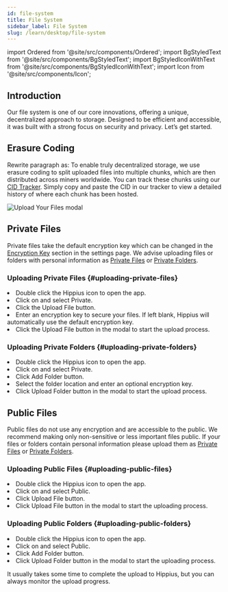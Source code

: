 ```yaml
---
id: file-system
title: File System
sidebar_label: File System
slug: /learn/desktop/file-system
---
```


import Ordered from '@site/src/components/Ordered';
import BgStyledText from '@site/src/components/BgStyledText';
import BgStyledIconWithText from '@site/src/components/BgStyledIconWithText';
import Icon from '@site/src/components/Icon';

## Introduction

Our file system is one of our core innovations, offering a unique, decentralized approach to storage. Designed to be efficient and accessible, it was built with a strong focus on security and privacy. Let’s get started.

## Erasure Coding

Rewrite paragraph as: To enable truly decentralized storage, we use erasure coding to split uploaded files into multiple chunks, which are then distributed across miners worldwide. You can track these chunks using our [CID Tracker](https://hipstats.com). Simply copy and paste the CID in our tracker to view a detailed history of where each chunk has been hosted.

![Upload Your Files modal](/img/desktop/file-system-erasure.png)

## Private Files

Private files take the default encryption key which can be changed in the [Encryption Key](/learn/desktop/settings#encryption-key) section in the settings page. We advise uploading files or folders with personal information as [Private Files](#private-files) or [Private Folders](#uploading-private-folders).

### Uploading Private Files {#uploading-private-files}

<Ordered>
  <li>Double click the Hippius <Icon /> icon to open the app.</li>
  <li>Click on <BgStyledIconWithText text="Files" icon="DocumentText" /> and select <BgStyledText>Private</BgStyledText>.</li>
  <li>Click the <BgStyledText>Upload File</BgStyledText> button.</li>
  <li>Enter an encryption key to secure your files. If left blank, Hippius will automatically use the default encryption key.</li>
  <li>Click the <BgStyledText>Upload File</BgStyledText> button in the modal to start the upload process.</li>
</Ordered>

### Uploading Private Folders {#uploading-private-folders}

<Ordered>
  <li>Double click the Hippius <Icon /> icon to open the app.</li>
  <li>Click on <BgStyledIconWithText text="Files" icon="DocumentText" /> and select <BgStyledText>Private</BgStyledText>.</li>
  <li>Click <BgStyledText>Add Folder</BgStyledText> button.</li>
  <li>Select the folder location and enter an optional encryption key.</li>
  <li>Click <BgStyledText>Upload Folder</BgStyledText> button in the modal to start the upload process.</li>
</Ordered>

## Public Files

Public files do not use any encryption and are accessible to the public. We recommend making only non-sensitive or less important files public. If your files or folders contain personal information please upload them as [Private Files](#private-files) or [Private Folders](#uploading-private-folders).

### Uploading Public Files {#uploading-public-files}

<Ordered>
  <li>Double click the Hippius <Icon /> icon to open the app.</li>
  <li>Click on <BgStyledIconWithText text="Files" icon="DocumentText" /> and select <BgStyledText>Public</BgStyledText>.</li>
  <li>Click <BgStyledText>Upload File</BgStyledText> button.</li>
  <li>Click <BgStyledText>Upload File</BgStyledText> button in the modal to start the uploading process.</li>
</Ordered>

### Uploading Public Folders {#uploading-public-folders}

<Ordered>
  <li>Double click the Hippius <Icon /> icon to open the app.</li>
  <li>Click on <BgStyledIconWithText text="Files" icon="DocumentText" /> and select <BgStyledText>Public</BgStyledText>.</li>
  <li>Click <BgStyledText>Add Folder</BgStyledText> button.</li>
  <li>Click <BgStyledText>Upload Folder</BgStyledText> button in the modal to start the uploading process.</li>
</Ordered>

It usually takes some time to complete the upload to Hippius, but you can always monitor the upload progress.
